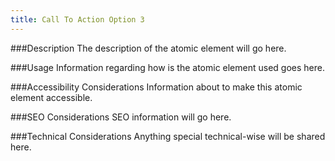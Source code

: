 ```yaml
---
title: Call To Action Option 3
---
```


###Description
The description of the atomic element will go here.

###Usage
Information regarding how is the atomic element used goes here.

###Accessibility Considerations
Information about to make this atomic element accessible.

###SEO Considerations
SEO information will go here.

###Technical Considerations
Anything special technical-wise will be shared here.
